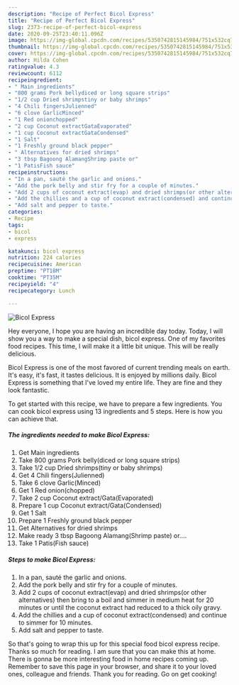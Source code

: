 ```yaml
---
description: "Recipe of Perfect Bicol Express"
title: "Recipe of Perfect Bicol Express"
slug: 2373-recipe-of-perfect-bicol-express
date: 2020-09-25T23:40:11.096Z
image: https://img-global.cpcdn.com/recipes/5350742815145984/751x532cq70/bicol-express-recipe-main-photo.jpg
thumbnail: https://img-global.cpcdn.com/recipes/5350742815145984/751x532cq70/bicol-express-recipe-main-photo.jpg
cover: https://img-global.cpcdn.com/recipes/5350742815145984/751x532cq70/bicol-express-recipe-main-photo.jpg
author: Hilda Cohen
ratingvalue: 4.3
reviewcount: 6112
recipeingredient:
- " Main ingredients"
- "800 grams Pork bellydiced or long square strips"
- "1/2 cup Dried shrimpstiny or baby shrimps"
- "4 Chili fingersJulienned"
- "6 clove GarlicMinced"
- "1 Red onionchopped"
- "2 cup Coconut extractGataEvaporated"
- "1 cup Coconut extractGataCondensed"
- "1 Salt"
- "1 Freshly ground black pepper"
- " Alternatives for dried shrimps"
- "3 tbsp Bagoong AlamangShrimp paste or"
- "1 PatisFish sauce"
recipeinstructions:
- "In a pan, sauté the garlic and onions."
- "Add the pork belly and stir fry for a couple of minutes."
- "Add 2 cups of coconut extract(evap) and dried shrimps(or other alternatives) then bring to a boil and simmer in medium heat for 20 minutes or until the coconut extract had reduced to a thick oily gravy."
- "Add the chillies and a cup of coconut extract(condensed) and continue to simmer for 10 minutes."
- "Add salt and pepper to taste."
categories:
- Recipe
tags:
- bicol
- express

katakunci: bicol express 
nutrition: 224 calories
recipecuisine: American
preptime: "PT18M"
cooktime: "PT35M"
recipeyield: "4"
recipecategory: Lunch

---
```



![Bicol Express](https://img-global.cpcdn.com/recipes/5350742815145984/751x532cq70/bicol-express-recipe-main-photo.jpg)

Hey everyone, I hope you are having an incredible day today. Today, I will show you a way to make a special dish, bicol express. One of my favorites food recipes. This time, I will make it a little bit unique. This will be really delicious.

Bicol Express is one of the most favored of current trending meals on earth. It's easy, it's fast, it tastes delicious. It is enjoyed by millions daily. Bicol Express is something that I've loved my entire life. They are fine and they look fantastic.




To get started with this recipe, we have to prepare a few ingredients. You can cook bicol express using 13 ingredients and 5 steps. Here is how you can achieve that.

<!--inarticleads1-->

##### The ingredients needed to make Bicol Express:

1. Get  Main ingredients
1. Take 800 grams Pork belly(diced or long square strips)
1. Take 1/2 cup Dried shrimps(tiny or baby shrimps)
1. Get 4 Chili fingers(Julienned)
1. Take 6 clove Garlic(Minced)
1. Get 1 Red onion(chopped)
1. Take 2 cup Coconut extract/Gata(Evaporated)
1. Prepare 1 cup Coconut extract/Gata(Condensed)
1. Get 1 Salt
1. Prepare 1 Freshly ground black pepper
1. Get  Alternatives for dried shrimps
1. Make ready 3 tbsp Bagoong Alamang(Shrimp paste) or....
1. Take 1 Patis(Fish sauce)




<!--inarticleads2-->

##### Steps to make Bicol Express:

1. In a pan, sauté the garlic and onions.
1. Add the pork belly and stir fry for a couple of minutes.
1. Add 2 cups of coconut extract(evap) and dried shrimps(or other alternatives) then bring to a boil and simmer in medium heat for 20 minutes or until the coconut extract had reduced to a thick oily gravy.
1. Add the chillies and a cup of coconut extract(condensed) and continue to simmer for 10 minutes.
1. Add salt and pepper to taste.




So that's going to wrap this up for this special food bicol express recipe. Thanks so much for reading. I am sure that you can make this at home. There is gonna be more interesting food in home recipes coming up. Remember to save this page in your browser, and share it to your loved ones, colleague and friends. Thank you for reading. Go on get cooking!

